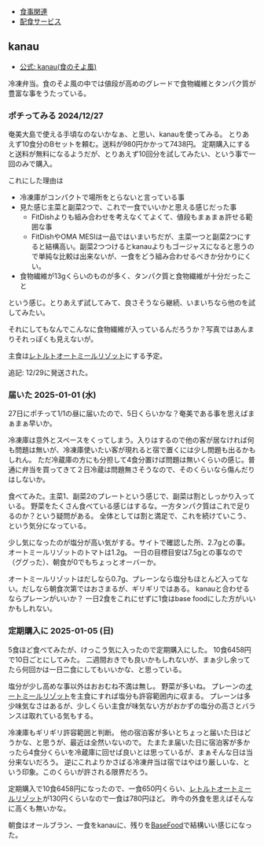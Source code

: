 - [食事関連](%E9%A3%9F%E4%BA%8B%E9%96%A2%E9%80%A3)
- [配食サービス](%E9%85%8D%E9%A3%9F%E3%82%B5%E3%83%BC%E3%83%93%E3%82%B9)

## kanau

- [公式: kanau(食のそよ風)](https://shokunosoyokaze.com/shop/pages/kanau.aspx) 

冷凍弁当。食のそよ風の中では値段が高めのグレードで食物繊維とタンパク質が豊富な事をうたっている。

### ポチってみる 2024/12/27

奄美大島で使える手頃なのないかなぁ、と思い、kanauを使ってみる。
とりあえず10食分のBセットを頼む。送料が980円かかって7438円。
定期購入にすると送料が無料になるようだが、とりあえず10回分を試してみたい、という事で一回のみで購入。

これにした理由は

- 冷凍庫がコンパクトで場所をとらないと言っている事
- 見た感じ主菜と副菜2つで、これで一食でいいかと思える感じだった事
   - FitDishよりも組み合わせを考えなくてよくて、値段もまぁまぁ許せる範囲な事
   - FitDishやOMA MESIは一品ではいまいちだが、主菜一つと副菜2つにすると結構高い。副菜2つつけるとkanauよりもゴージャスになると思うので単純な比較は出来ないが、一食をどう組み合わせるべきか分かりにくい。
- 食物繊維が13gくらいのものが多く、タンパク質と食物繊維が十分だったこと

という感じ。とりあえず試してみて、良さそうなら継続、いまいちなら他のを試してみたい。

それにしてもなんでこんなに食物繊維が入っているんだろうか？写真ではあんまりそれっぽくも見えないが。

主食は[レトルトオートミールリゾット](%E3%83%AC%E3%83%88%E3%83%AB%E3%83%88%E3%82%AA%E3%83%BC%E3%83%88%E3%83%9F%E3%83%BC%E3%83%AB%E3%83%AA%E3%82%BE%E3%83%83%E3%83%88)にする予定。

追記: 12/29に発送された。

### 届いた 2025-01-01 (水)

27日にポチって1/1の昼に届いたので、5日くらいかな？奄美である事を思えばまぁまぁ早いか。

冷凍庫は意外とスペースをくってしまう。入りはするので他の客が居なければ何も問題は無いが、冷凍庫使いたい客が現れると宿で置くには少し問題も出るかもしれん。
ただ冷蔵庫の方にも分担して4食分置けば問題は無いくらいの感じ。普通に弁当を買ってきて２日冷蔵は問題無さそうなので、そのくらいなら傷んだりはしないか。

食べてみた。主菜1、副菜2のプレートという感じで、副菜は割としっかり入っている。
野菜をたくさん食べている感じはするな。一方タンパク質はこれで足りるのか？という疑問がある。
全体としては割と満足で、これを続けていこう、という気分になっている。

少し気になったのが塩分が高い気がする。サイトで確認した所、2.7gとの事。オートミールリゾットのトマトは1.2g。
一日の目標目安は7.5gとの事なので（ググった）、朝食が0でもちょっとオーバーか。

オートミールリゾットはだしなら0.7g、プレーンなら塩分もほとんど入ってない。だしなら朝食次第ではおさまるが、ギリギリではある。
kanauと合わせるならプレーンがいいか？
一日2食をこれにせずに1食はbase foodにした方がいいかもしれない。

### 定期購入に 2025-01-05 (日)

5食ほど食べてみたが、けっこう気に入ったので定期購入にした。
10食6458円で10日ごとにしてみた。
二週間おきでも良いかもしれないが、まぁ少し余ってたら何回かは一日二食にしてもいいかな、と思っている。

塩分が少し高めな事以外はおおむね不満は無し。
野菜が多いね。
プレーンの[オートミールリゾット](%E3%82%AA%E3%83%BC%E3%83%88%E3%83%9F%E3%83%BC%E3%83%AB%E3%83%AA%E3%82%BE%E3%83%83%E3%83%88)を主食にすれば塩分も許容範囲内に収まる。
プレーンは多少味気なさはあるが、少しくらい主食が味気ない方がおかずの塩分の高さとバランスは取れている気もする。

冷凍庫もギリギリ許容範囲と判断。
他の宿泊客が多いとちょっと届いた日はどうかな、と思うが、最近は全然いないので。
たまたま届いた日に宿泊客が多かったら4食分くらいを冷蔵庫に回せば良いとは思っているが、まぁそんな日は当分来ないだろう。
逆にこれよりかさばる冷凍弁当は宿ではやはり厳しいな、という印象。このくらいが許される限界だろう。

定期購入で10食6458円になったので、一食650円くらい、[レトルトオートミールリゾット](%E3%83%AC%E3%83%88%E3%83%AB%E3%83%88%E3%82%AA%E3%83%BC%E3%83%88%E3%83%9F%E3%83%BC%E3%83%AB%E3%83%AA%E3%82%BE%E3%83%83%E3%83%88)が130円くらいなので一食は780円ほど。
昨今の外食を思えばそんなに高くも無いかな。

朝食はオールブラン、一食をkanauに、残りを[BaseFood](BaseFood)で結構いい感じになった。

